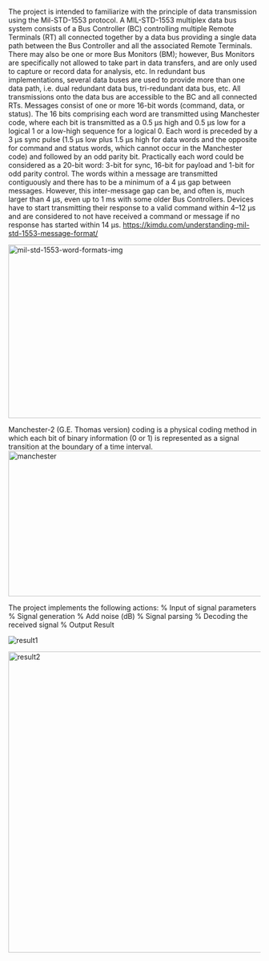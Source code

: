 The project is intended to familiarize with the principle of data transmission using the Mil-STD-1553 protocol.
A MIL-STD-1553 multiplex data bus system consists of a Bus Controller (BC) controlling multiple Remote Terminals (RT) 
all connected together by a data bus providing a single data path between the Bus Controller and all the associated Remote Terminals. 
There may also be one or more Bus Monitors (BM); however, Bus Monitors are specifically not allowed to take part in data transfers, 
and are only used to capture or record data for analysis, etc. In redundant bus implementations, several data buses are used to provide 
more than one data path, i.e. dual redundant data bus, tri-redundant data bus, etc. All transmissions onto the data bus are accessible 
to the BC and all connected RTs. Messages consist of one or more 16-bit words (command, data, or status). The 16 bits comprising each 
word are transmitted using Manchester code, where each bit is transmitted as a 0.5 μs high and 0.5 μs low for a logical 1 or a low-high 
sequence for a logical 0. Each word is preceded by a 3 μs sync pulse (1.5 μs low plus 1.5 μs high for data words and the opposite for command 
and status words, which cannot occur in the Manchester code) and followed by an odd parity bit. Practically each word could be considered 
as a 20-bit word: 3-bit for sync, 16-bit for payload and 1-bit for odd parity control. The words within a message are transmitted contiguously 
and there has to be a minimum of a 4 μs gap between messages. However, this inter-message gap can be, and often is, much larger than 4 μs, 
even up to 1 ms with some older Bus Controllers. Devices have to start transmitting their response to a valid command within 4–12 μs and 
are considered to not have received a command or message if no response has started within 14 μs.
https://kimdu.com/understanding-mil-std-1553-message-format/

<img width="690" height="346" alt="mil-std-1553-word-formats-img" src="https://github.com/user-attachments/assets/acf9adeb-0e03-4456-b3ce-82513127d4c3" />

Manchester-2 (G.E. Thomas version) coding is a physical coding method in which each bit of binary information (0 or 1) is represented as a signal transition at the boundary of a time interval.
<img width="699" height="290" alt="manchester" src="https://github.com/user-attachments/assets/cab629a3-6c4d-47f4-b9c2-9d5b1edb5f1f" />

The project implements the following actions:
% Input of signal parameters
% Signal generation
% Add noise (dB)
% Signal parsing
% Decoding the received signal
% Output Result

![result1](https://github.com/user-attachments/assets/9a32de4f-f1c7-45c0-9428-4e514f1309da)

<img width="1200" height="600" alt="result2" src="https://github.com/user-attachments/assets/7f9af531-920a-422f-a12c-d863ff06bcf1" />

